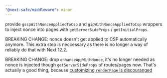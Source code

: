```yaml
---
"@next-safe/middleware": minor
---
```


provide `gsspWithNonceAppliedToCsp` and `gipWithNonceAppliedToCsp` wrappers to inject nonce into pages with `getServerSideProps` / `getInitialProps`.

BREAKING CHANGE: nonce doesn't get applied to CSP automatically anymore. This extra step is neccessary
as there is no longer a way of reliably do that with Next 12.2.

BREAKING CHANGE: drop `enhanceAppWithNonce`, it's no longer needed as nonce is injected though `getServerSideProps` of routes/pages now. That's actually a good thing, because [customizing `renderPage` is discouranged](https://nextjs.org/docs/advanced-features/custom-document#customizing-renderpage)
